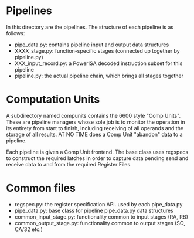 # Pipelines

In this directory are the pipelines.  The structure of each pipeline is
as follows:

* pipe_data.py: contains pipeline input and output data structures
* XXXX_stage.py: function-specific stages (connected up together by pipeline.py)
* XXX_input_record.py: a PowerISA decoded instruction subset for this pipeline
* pipeline.py: the actual pipeline chain, which brings all stages together

# Computation Units

A subdirectory named compunits contains the 6600 style "Comp Units".
These are pipeline managers whose sole job is to monitor the operation
in its entirety from start to finish, including receiving of all
operands and the storage of all results. AT NO TIME does a Comp Unit
"abandon" data to a pipeline.

Each pipeline is given a Comp Unit frontend.  The base class uses regspecs
to construct the required latches in order to capture data pending send and
receive data to and from the required Register Files.

# Common files

* regspec.py: the register specification API.  used by each pipe_data.py
* pipe_data.py: base class for pipeline pipe_data.py data structures
* common_input_stage.py: functionality common to input stages (RA, RB)
* common_output_stage.py: functionality common to output stages (SO, CA/32 etc.)

